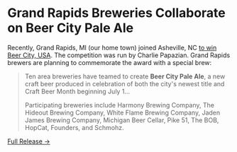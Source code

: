 Grand Rapids Breweries Collaborate on Beer City Pale Ale
========================================================

Recently, Grand Rapids, MI (our home town) joined Asheville, NC [to win Beer City, USA](http://www.examiner.com/article/grand-rapids-asheville-share-beercity-usa-2012-title). The competition was run by Charlie Papazian. Grand Rapids brewers are planning to commemorate the award with a special brew:

> Ten area breweries have teamed to create **Beer City Pale Ale**, a new craft beer produced in celebration of both the city's newest title and Craft Beer Month beginning July 1…
> 
> Participating breweries include Harmony Brewing Company, The Hideout Brewing Company, White Flame Brewing Company, Jaden James Brewing Company, Michigan Beer Cellar, Pike 51, The BOB, HopCat, Founders, and Schmohz.

[Full Release →](http://www.experiencegr.com/articles/index.cfm?action=view&articleID=257&menuID=286)
